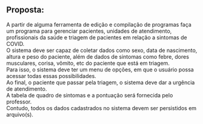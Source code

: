 ## Proposta:
A partir de alguma ferramenta de edição e compilação de programas faça um programa para gerenciar pacientes, unidades de atendimento, profissionais da saúde e triagem de pacientes em relação a sintomas de COVID.  
O sistema deve ser capaz de coletar dados como sexo, data de nascimento, altura e peso do paciente, além de dados de sintomas como febre, dores musculares, corisa, vômito, etc do paciente que está em triagem.   
Para isso, o sistema deve ter um menu de opções, em que o usuário possa acessar todas essas possibilidades.  
Ao final, o paciente que passar pela triagem, o sistema deve dar a urgência de atendimento.  
A tabela de quadro de sintomas e a pontuação será fornecida pelo professor.  
Contudo, todos os dados cadastrados no sistema devem ser persistidos em arquivo(s). 
